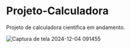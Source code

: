 # Projeto-Calculadora
Projeto de calculadora cientifica em andamento.

![Captura de tela 2024-12-04 091455](https://github.com/user-attachments/assets/8028b06d-6fde-4a88-95c5-5528b354d532)

